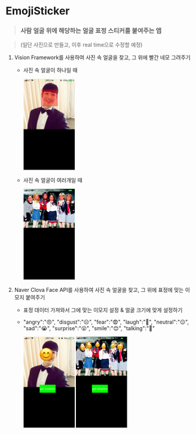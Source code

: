 # EmojiSticker
> ### 사람 얼굴 위에 해당하는 얼굴 표정 스티커를 붙여주는 앱 

> (일단 사진으로 만들고, 이후 real time으로 수정할 예정)

1. Vision Framework를 사용하여 사진 속 얼굴을 찾고, 그 위에 빨간 네모 그려주기

	- 사진 속 얼굴이 하나일 때
	
		<img src="./img/1.png" width="30%">
	
	- 사진 속 얼굴이 여러개일 때
	
		<img src="./img/2.png" width="30%"> 
	
2. Naver Clova Face API를 사용하여 사진 속 얼굴을 찾고, 그 위에 표정에 맞는 이모지 붙여주기

	- 표정 데이터 가져와서 그에 맞는 이모지 설정 & 얼굴 크기에 맞게 설정하기
	- "angry":"😠", "disgust":"☹️", "fear":"😨", "laugh":"🤣", "neutral":"😐", "sad":"😭", "surprise":"😮", "smile":"😊", "talking":"🤪"
	
		<img src="./img/3_.png" width="30%">   <img src="./img/4_.png" width="30%">